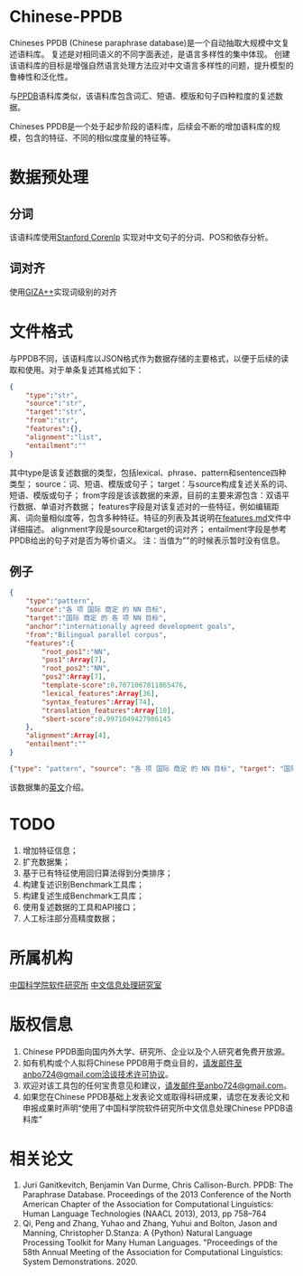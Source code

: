 # Chinese-PPDB
Chineses PPDB (Chinese paraphrase database)是一个自动抽取大规模中文复述语料库。
复述是对相同语义的不同字面表述，是语言多样性的集中体现。
创建该语料库的目标是增强自然语言处理方法应对中文语言多样性的问题，提升模型的鲁棒性和泛化性。

与[PPDB](http://paraphrase.org/)语料库类似，该语料库包含词汇、短语、模版和句子四种粒度的复述数据。

Chineses PPDB是一个处于起步阶段的语料库，后续会不断的增加语料库的规模，包含的特征、不同的相似度度量的特征等。

# 数据预处理
## 分词
该语料库使用[Stanford Corenlp](https://github.com/stanfordnlp/stanza) 实现对中文句子的分词、POS和依存分析。
## 词对齐
使用[GIZA++](http://www.fjoch.com/GIZA++.html)实现词级别的对齐



# 文件格式
与PPDB不同，该语料库以JSON格式作为数据存储的主要格式，以便于后续的读取和使用。对于单条复述其格式如下：
```json
{
    "type":"str",
    "source":"str",
    "target":"str",
    "from":"str",
    "features":{},
    "alignment":"list",
    "entailment":""
}
```

其中type是该复述数据的类型，包括lexical、phrase、pattern和sentence四种类型；
source：词、短语、模版或句子；
target：与source构成复述关系的词、短语、模版或句子；
from字段是该该数据的来源，目前的主要来源包含：双语平行数据、单语对齐数据；
features字段是对该复述对的一些特征，例如编辑距离、词向量相似度等，包含多种特征。特征的列表及其说明在[features.md](https://github.com/cipnlu/Chinese-PPDB/blob/main/features.md)文件中详细描述。
alignment字段是source和target的词对齐；
entailment字段是参考PPDB给出的句子对是否为等价语义。
注：当值为""的时候表示暂时没有信息。

## 例子
```json
{
    "type":"pattern",
    "source":"各 项 国际 商定 的 NN 目标",
    "target":"国际 商定 的 各 项 NN 目标",
    "anchor":"internationally agreed development goals",
    "from":"Bilingual parallel corpus",
    "features":{
        "root_pos1":"NN",
        "pos1":Array[7],
        "root_pos2":"NN",
        "pos2":Array[7],
        "template-score":0.7071067811865476,
        "lexical_features":Array[36],
        "syntax_features":Array[74],
        "translation_features":Array[10],
        "sbert-score":0.9971049427986145
    },
    "alignment":Array[4],
    "entailment":""
}
```

```json
{"type": "pattern", "source": "各 项 国际 商定 的 NN 目标", "target": "国际 商定 的 各 项 NN 目标", "anchor": "internationally agreed development goals", "from": "Bilingual parallel corpus", "features": {"root_pos1": "NN", "pos1": ["DT", "M", "NN", "VV", "DEC", "NN", "NN"], "root_pos2": "NN", "pos2": ["NN", "VV", "DEC", "DT", "M", "NN", "NN"], "template-score": 0.7071067811865476, "lexical_features": [4, 0.0, 0, 0, 7, 7, 7, 4, 0.0, 0, 0, 7, 7, 7, 4, 0.0, 0, 0, 7, 7, 10, 4, 0.0, 0, 0, 7, 7, 5, 8, 0.0, 0, 0, 14, 14, 11, 1], "syntax_features": [11, 8, 0, 0, 1, 0, 0, 0, 0, 0, 0, 0, 0, 3, 0, 0, 0, 0, 0, 0, 0, 0, 0, 0, 0, 0, 0, 0, 0, 0, 0, 0, 0, 0, 0, 0, 0, 0, 0, 0, 0, 0, 0, 0, 0, 0, 0, 0, 0, 0, 0, 0, 0, 0, 0, 0, 0, 0, 0, 0, 0, 0, 0, 0, 0, 0, 0, 0, 0, 0, 0, 0, 0, 0], "translation_features": [1.0, 1.0, 1.0, 1.0, 0, 0, 1.0, 1.0, 1.0, 1.0], "sbert-score": 0.9971049427986145}, "alignment": [[[1, 2], [0]], [[3], [1]], [[5], [5]], [[6], [4, 6]]], "entailment": ""}
```

该数据集的[英文](https://github.com/cipnlu/Chinese-PPDB/blob/main/README.en.md)介绍。

# TODO
1. 增加特征信息；
2. 扩充数据集；
3. 基于已有特征使用回归算法得到分类排序；
4. 构建复述识别Benchmark工具库；
5. 构建复述生成Benchmark工具库；
6. 使用复述数据的工具和API接口；
7. 人工标注部分高精度数据；

# 所属机构

[中国科学院软件研究所](http://www.iscas.ac.cn/)
[中文信息处理研究室](http://www.icip.org.cn/zh/homepage/)

# 版权信息

1. Chinese PPDB面向国内外大学、研究所、企业以及个人研究者免费开放源。
2. 如有机构或个人拟将Chinese PPDB用于商业目的，请发邮件至anbo724@gmail.com洽谈技术许可协议。
3. 欢迎对该工具包的任何宝贵意见和建议，请发邮件至anbo724@gmail.com。
4. 如果您在Chinese PPDB基础上发表论文或取得科研成果，请您在发表论文和申报成果时声明“使用了中国科学院软件研究所中文信息处理Chinese PPDB语料库”


# 相关论文
1. Juri Ganitkevitch, Benjamin Van Durme, Chris Callison-Burch. PPDB: The Paraphrase Database. Proceedings of the 2013 Conference of the North American Chapter of the Association for Computational Linguistics: Human Language Technologies (NAACL 2013), 2013, pp 758–764
2. Qi, Peng and Zhang, Yuhao and Zhang, Yuhui and Bolton, Jason and Manning, Christopher D.Stanza: A {Python} Natural Language Processing Toolkit for Many Human Languages. "Proceedings of the 58th Annual Meeting of the Association for Computational Linguistics: System Demonstrations. 2020.





